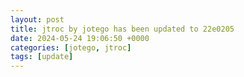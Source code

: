 ```yaml
---
layout: post
title: jtroc by jotego has been updated to 22e0205
date: 2024-05-24 19:06:50 +0000
categories: [jotego, jtroc]
tags: [update]
---
```


